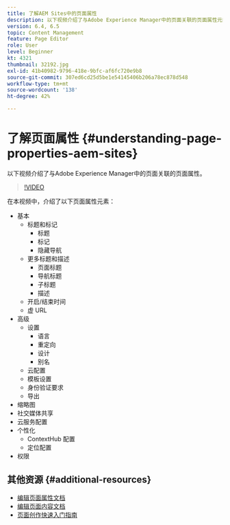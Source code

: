 ```yaml
---
title: 了解AEM Sites中的页面属性
description: 以下视频介绍了与Adobe Experience Manager中的页面关联的页面属性元数据。
version: 6.4, 6.5
topic: Content Management
feature: Page Editor
role: User
level: Beginner
kt: 4321
thumbnail: 32192.jpg
exl-id: 41b40982-9796-418e-9bfc-af6fc720e9b8
source-git-commit: 307ed6cd25d5be1e54145406b206a78ec878d548
workflow-type: tm+mt
source-wordcount: '138'
ht-degree: 42%

---
```


# 了解页面属性 {#understanding-page-properties-aem-sites}

以下视频介绍了与Adobe Experience Manager中的页面关联的页面属性。

>[!VIDEO](https://video.tv.adobe.com/v/32192?quality=12&learn=on)

在本视频中，介绍了以下页面属性元素：

* 基本
   * 标题和标记
      * 标题
      * 标记
      * 隐藏导航
   * 更多标题和描述
      * 页面标题
      * 导航标题
      * 子标题
      * 描述
   * 开启/结束时间
   * 虚 URL
* 高级
   * 设置
      * 语言
      * 重定向
      * 设计
      * 别名
   * 云配置
   * 模板设置
   * 身份验证要求
   * 导出
* 缩略图
* 社交媒体共享
* 云服务配置
* 个性化
   * ContextHub 配置
   * 定位配置
* 权限

## 其他资源 {#additional-resources}

* [编辑页面属性文档](https://experienceleague.adobe.com/docs/experience-manager-65/authoring/authoring/editing-page-properties.html)
* [编辑页面内容文档](https://experienceleague.adobe.com/docs/experience-manager-65/authoring/authoring/editing-content.html)
* [页面创作快速入门指南](https://experienceleague.adobe.com/docs/experience-manager-cloud-service/sites/authoring/getting-started/quick-start.html)
